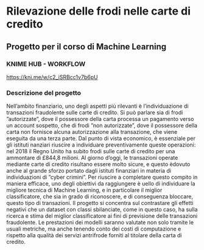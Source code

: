 # Rilevazione delle frodi nelle carte di credito
## Progetto per il corso di Machine Learning
### KNIME HUB - WORKFLOW

https://kni.me/w/c2_iSRBcc1v7b6pU

### Descrizione del progetto

Nell’ambito finanziario, uno degli aspetti più rilevanti è l’individuazione di transazioni fraudolente sulle carte di credito. Si può parlare sia di frodi ”autorizzate”, dove il possessore della carta processa un pagamento verso un account sospetto, che di frodi ”non autorizzate”, dove il possessore della carta non fornisce alcuna autorizzazione alla transazione, che viene eseguita da una terza parte. 
Dal punto di vista economico, è essenziale per gli istituti nanziari riuscire a individuare preventivamente queste operazioni: nel 2018 il Regno Unito ha subito frodi sulle carte di credito per una ammontare di £844,8 milioni. Al giorno d’oggi, le transazioni operate mediante carte di credito risultano essere molto sicure, e questo èdovuto anche al grande sforzo portato dagli istituti finanziari in materia di individuazioni di ”cyber crimini”. Per riuscire a completare questo compito in maniera efficace, uno degli obiettivi da raggiungere è uello di individuare la migliore tecnica di Machine Learning, e in particolare il miglior classificatore, che sia in grado di riconoscere, e di conseguenza bloccare, questo tipo di transazioni. Il progetto si concentra sul contrastare gli effetti negativi che un dataset con classi sbilanciate, come in questo caso, ha sulla ricerca e stima del miglior classificatore ai fini di previsione delle transazioni fraudolente. Le prestazioni dei modelli saranno valutate non solo tramite le usuali metriche, ma anche tenendo conto dei costi di computazione e rispetto alla qualità dei servizi antrifrode forniti al titolare della carta di credito.

